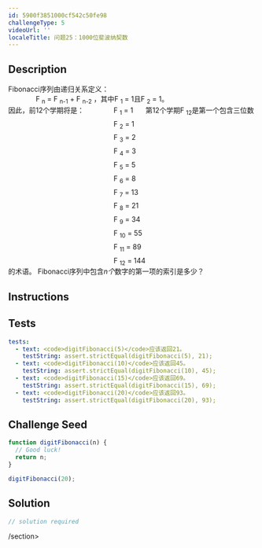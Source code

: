 ```yaml
---
id: 5900f3851000cf542c50fe98
challengeType: 5
videoUrl: ''
localeTitle: 问题25：1000位斐波纳契数
---
```


## Description
<section id="description"> Fibonacci序列由递归关系定义： <div style="padding-left: 4em;"> F <sub>n</sub> = F <sub>n-1</sub> + F <sub>n-2</sub> ，其中F <sub>1</sub> = 1且F <sub>2</sub> = 1。 </div>因此，前12个学期将是： <div style="padding-left: 4em; display: inline-grid; grid-template-rows: auto; row-gap: 7px;"><div> F <sub>1</sub> = 1 </div><div> F <sub>2</sub> = 1 </div><div> F <sub>3</sub> = 2 </div><div> F <sub>4</sub> = 3 </div><div> F <sub>5</sub> = 5 </div><div> F <sub>6</sub> = 8 </div><div> F <sub>7</sub> = 13 </div><div> F <sub>8</sub> = 21 </div><div> F <sub>9</sub> = 34 </div><div> F <sub>10</sub> = 55 </div><div> F <sub>11</sub> = 89 </div><div> F <sub>12</sub> = 144 </div></div>第12个学期F <sub>12</sub>是第一个包含三位数的术语。 Fibonacci序列中包含<var>n个</var>数字的第一项的索引是多少？ </section>

## Instructions
<section id="instructions">
</section>

## Tests
<section id='tests'>

```yml
tests:
  - text: <code>digitFibonacci(5)</code>应该返回21。
    testString: assert.strictEqual(digitFibonacci(5), 21);
  - text: <code>digitFibonacci(10)</code>应该返回45。
    testString: assert.strictEqual(digitFibonacci(10), 45);
  - text: <code>digitFibonacci(15)</code>应该返回69。
    testString: assert.strictEqual(digitFibonacci(15), 69);
  - text: <code>digitFibonacci(20)</code>应该返回93。
    testString: assert.strictEqual(digitFibonacci(20), 93);

```

</section>

## Challenge Seed
<section id='challengeSeed'>

<div id='js-seed'>

```js
function digitFibonacci(n) {
  // Good luck!
  return n;
}

digitFibonacci(20);

```

</div>



</section>

## Solution
<section id='solution'>

```js
// solution required
```

/section>
